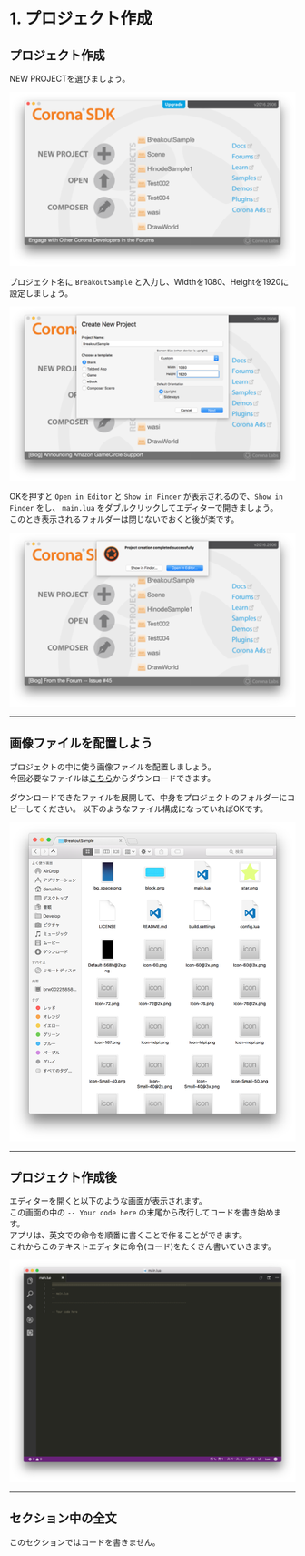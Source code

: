 # 1. プロジェクト作成

## プロジェクト作成
NEW PROJECTを選びましょう。

![](./image/createBreakoutSample1.png)

プロジェクト名に `BreakoutSample` と入力し、Widthを1080、Heightを1920に設定しましょう。

![](./image/createBreakoutSample2.png)

OKを押すと `Open in Editor` と `Show in Finder` が表示されるので、`Show in Finder` をし、 `main.lua` をダブルクリックしてエディターで開きましょう。<br />
このとき表示されるフォルダーは閉じないでおくと後が楽です。

![](./image/createBreakoutSample3.png)

- - -

## 画像ファイルを配置しよう
プロジェクトの中に使う画像ファイルを配置しましょう。  
今回必要なファイルは[こちら](http://itnav.jp/derushio/BootCamp/bootcamp-image.zip)からダウンロードできます。  
  
ダウンロードできたファイルを展開して、中身をプロジェクトのフォルダーにコピーしてください。
以下のようなファイル構成になっていればOKです。

![](./image/copyImages.png)

- - -

## プロジェクト作成後
エディターを開くと以下のような画面が表示されます。<br />
この画面の中の `-- Your code here` の末尾から改行してコードを書き始めます。  
アプリは、英文での命令を順番に書くことで作ることができます。  
これからこのテキストエディタに命令(コード)をたくさん書いていきます。

![](./image/writeBreakoutSample1.png)

- - -

## セクション中の全文
このセクションではコードを書きません。